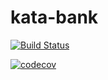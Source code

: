 # kata-bank


[![Build Status](https://travis-ci.org/Galian5/kata-bank.svg?branch=master)](https://travis-ci.org/Galian5/kata-bank)

[![codecov](https://codecov.io/gh/Galian5/kata-bank/branch/master/graph/badge.svg)](https://codecov.io/gh/Galian5/kata-bank)
